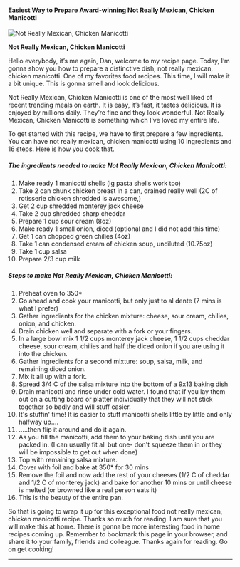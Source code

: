             

#### Easiest Way to Prepare Award-winning Not Really Mexican, Chicken Manicotti

![Not Really Mexican, Chicken Manicotti](https://img-global.cpcdn.com/recipes/5351427747086336/751x532cq70/not-really-mexican-chicken-manicotti-recipe-main-photo.jpg)

**Not Really Mexican, Chicken Manicotti**

Hello everybody, it’s me again, Dan, welcome to my recipe page. Today, I’m gonna show you how to prepare a distinctive dish, not really mexican, chicken manicotti. One of my favorites food recipes. This time, I will make it a bit unique. This is gonna smell and look delicious.

Not Really Mexican, Chicken Manicotti is one of the most well liked of recent trending meals on earth. It is easy, it’s fast, it tastes delicious. It is enjoyed by millions daily. They’re fine and they look wonderful. Not Really Mexican, Chicken Manicotti is something which I’ve loved my entire life.

To get started with this recipe, we have to first prepare a few ingredients. You can have not really mexican, chicken manicotti using 10 ingredients and 16 steps. Here is how you cook that.

##### The ingredients needed to make Not Really Mexican, Chicken Manicotti:

1.  Make ready 1 manicotti shells (lg pasta shells work too)
2.  Take 2 can chunk chicken breast in a can, drained really well (2C of rotisserie chicken shredded is awesome,)
3.  Get 2 cup shredded monterey jack cheese
4.  Take 2 cup shredded sharp cheddar
5.  Prepare 1 cup sour cream (8oz)
6.  Make ready 1 small onion, diced (optional and I did not add this time)
7.  Get 1 can chopped green chilies (4oz)
8.  Take 1 can condensed cream of chicken soup, undiluted (10.75oz)
9.  Take 1 cup salsa
10.  Prepare 2/3 cup milk

##### Steps to make Not Really Mexican, Chicken Manicotti:

1.  Preheat oven to 350\*
2.  Go ahead and cook your manicotti, but only just to al dente (7 mins is what I prefer)
3.  Gather ingredients for the chicken mixture: cheese, sour cream, chilies, onion, and chicken.
4.  Drain chicken well and separate with a fork or your fingers.
5.  In a large bowl mix 1 1/2 cups monterey jack cheese, 1 1/2 cups cheddar cheese, sour cream, chilies and half the diced onion if you are using it into the chicken.
6.  Gather ingredients for a second mixture: soup, salsa, milk, and remaining diced onion.
7.  Mix it all up with a fork.
8.  Spread 3/4 C of the salsa mixture into the bottom of a 9x13 baking dish
9.  Drain manicotti and rinse under cold water. I found that if you lay them out on a cutting board or platter individually that they will not stick together so badly and will stuff easier.
10.  It's stuffin' time! It is easier to stuff manicotti shells little by little and only halfway up….
11.  …..then flip it around and do it again.
12.  As you fill the manicotti, add them to your baking dish until you are packed in. (I can usually fit all but one- don't squeeze them in or they will be impossible to get out when done)
13.  Top with remaining salsa mixture.
14.  Cover with foil and bake at 350\* for 30 mins
15.  Remove the foil and now add the rest of your cheeses (1/2 C of cheddar and 1/2 C of monterey jack) and bake for another 10 mins or until cheese is melted (or browned like a real person eats it)
16.  This is the beauty of the entire pan.

So that is going to wrap it up for this exceptional food not really mexican, chicken manicotti recipe. Thanks so much for reading. I am sure that you will make this at home. There is gonna be more interesting food in home recipes coming up. Remember to bookmark this page in your browser, and share it to your family, friends and colleague. Thanks again for reading. Go on get cooking!

* * *